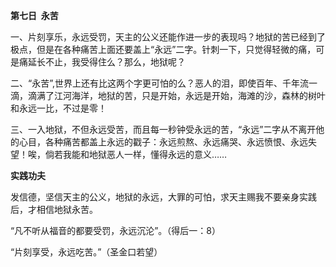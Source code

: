 **第七日  永苦**

一、片刻享乐，永远受罚，天主的公义还能作进一步的表现吗？地狱的苦已经到了极点，但是在各种痛苦上面还要盖上“永远”二字。针刺一下，只觉得轻微的痛，可是痛延长不止，我受得住么？那么，地狱呢？

二、“永苦”,世界上还有比这两个字更可怕的么？恶人的泪，即使百年、千年流一滴，滴满了江河海洋，地狱的苦，只是开始，永远是开始，海滩的沙，森林的树叶和永远一比，不过是零！

三、一入地狱，不但永远受苦，而且每一秒钟受永远的苦，“永远”二字从不离开他的心目，各种痛苦都盖上永远的戳子：永远煎熬、永远痛哭、永远愤恨、永远失望！唉，倘若我能和地狱恶人一样，懂得永远的意义……

**实践功夫**

发信德，坚信天主的公义，地狱的永远，大罪的可怕，求天主赐我不要亲身实践后，才相信地狱永苦。

“凡不听从福音的都要受罚，永远沉沦”。（得后一：8）

“片刻享受，永远吃苦。”（圣金口若望）